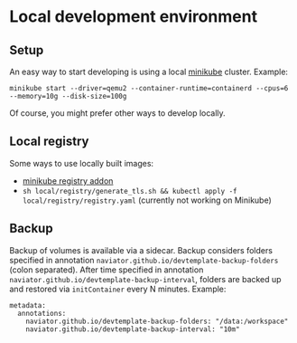# Local development environment

## Setup

An easy way to start developing is using a local [minikube](https://minikube.sigs.k8s.io) cluster. Example:
```
minikube start --driver=qemu2 --container-runtime=containerd --cpus=6 --memory=10g --disk-size=100g
```
Of course, you might prefer other ways to develop locally.

## Local registry

Some ways to use locally built images:
- [minikube registry addon](https://minikube.sigs.k8s.io/docs/handbook/registry/)
- `sh local/registry/generate_tls.sh && kubectl apply -f local/registry/registry.yaml` (currently not working on Minikube)

## Backup

Backup of volumes is available via a sidecar. Backup considers folders specified in annotation `naviator.github.io/devtemplate-backup-folders` (colon separated). After time specified in annotation `naviator.github.io/devtemplate-backup-interval`, folders are backed up and restored via `initContainer` every N minutes. Example:
```
metadata:
  annotations:
    naviator.github.io/devtemplate-backup-folders: "/data:/workspace"
    naviator.github.io/devtemplate-backup-interval: "10m"
```

